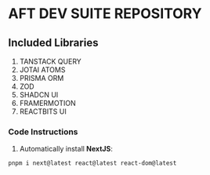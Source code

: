# AFT DEV SUITE REPOSITORY


## Included Libraries
1. TANSTACK QUERY
2. JOTAI ATOMS
3. PRISMA ORM
4. ZOD
5. SHADCN UI
6. FRAMERMOTION
7. REACTBITS UI

### Code Instructions
1. Automatically install **NextJS**:
```bash
pnpm i next@latest react@latest react-dom@latest
 ```
